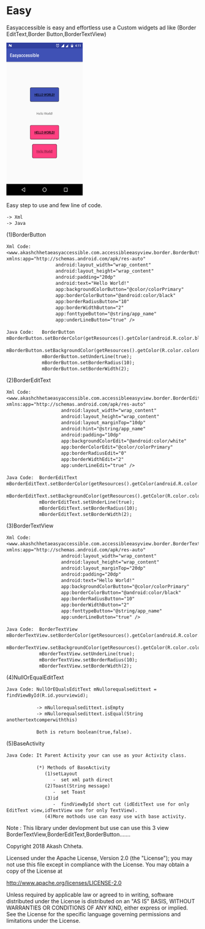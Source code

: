 # Easy
  Easyaccessible is easy and effortless use a Custom widgets ad like (Border EditText,Border Button,BorderTextView)

<img src="screenshot/screnshot.png" width="200" height="400"/>

Easy step to use and few line of code.
 
    -> Xml
    -> Java
 
(1)BorderButton
   
    Xml Code:   <www.akashchhetaeasyaccessible.com.accessibleeasyview.border.BorderButton xmlns:app="http://schemas.android.com/apk/res-auto"
                      android:layout_width="wrap_content"
                      android:layout_height="wrap_content"
                      android:padding="20dp"
                      android:text="Hello World!"
                      app:backgroundColorButton="@color/colorPrimary"
                      app:borderColorButton="@android:color/black"
                      app:borderRadiusButton="10"
                      app:borderWidthButton="2"
                      app:fonttypeButton="@string/app_name"
                      app:underLineButton="true" />
                      
    Java Code:   BorderButton mBorderButton.setBorderColor(getResources().getColor(android.R.color.black));
                 mBorderButton.setBackgroundColor(getResources().getColor(R.color.colorAccent));
                 mBorderButton.setUnderLine(true);
                 mBorderButton.setBorderRadius(10);
                 mBorderButton.setBorderWidth(2);
                      
(2)BorderEditText
    
    Xml Code:   <www.akashchhetaeasyaccessible.com.accessibleeasyview.border.BorderEditText xmlns:app="http://schemas.android.com/apk/res-auto"
                        android:layout_width="wrap_content"
                        android:layout_height="wrap_content"
                        android:layout_marginTop="10dp"
                        android:hint="@string/app_name"
                        android:padding="10dp"
                        app:backgroundColorEdit="@android:color/white"
                        app:borderColorEdit="@color/colorPrimary"
                        app:borderRadiusEdit="0"
                        app:borderWidthEdit="2"
                        app:underLineEdit="true" />
                        
    Java Code:  BorderEditText mBorderEditText.setBorderColor(getResources().getColor(android.R.color.black));
                mBorderEditText.setBackgroundColor(getResources().getColor(R.color.colorAccent));
                mBorderEditText.setUnderLine(true);
                mBorderEditText.setBorderRadius(10);
                mBorderEditText.setBorderWidth(2); 
                
(3)BorderTextView

    Xml Code:   <www.akashchhetaeasyaccessible.com.accessibleeasyview.border.BorderTextView xmlns:app="http://schemas.android.com/apk/res-auto"
                        android:layout_width="wrap_content"
                        android:layout_height="wrap_content"
                        android:layout_marginTop="20dp"
                        android:padding="20dp"
                        android:text="Hello World!"
                        app:backgroundColorButton="@color/colorPrimary"
                        app:borderColorButton="@android:color/black"
                        app:borderRadiusButton="10"
                        app:borderWidthButton="2"
                        app:fonttypeButton="@string/app_name"
                        app:underLineButton="true" />
                        
    Java Code:  BorderTextView   mBorderTextView.setBorderColor(getResources().getColor(android.R.color.black));
                mBorderTextView.setBackgroundColor(getResources().getColor(R.color.colorAccent));
                mBorderTextView.setUnderLine(true);
                mBorderTextView.setBorderRadius(10);
                mBorderTextView.setBorderWidth(2);
                                             
 (4)NullOrEqualEditText
 
    Java Code: NullOrEQualsEditText mNullorequalsedittext = findViewById(R.id.yourviewid);
       
               -> mNullorequalsedittext.isEmpty
               -> mNullorequalsedittext.isEqual(String anothertextcomperwiththis)
               
               Both is return boolean(true,false).
               
 (5)BaseActivity
 
    Java Code: It Parent Activity your can use as your Activity class.
               
               (*) Methods of BaseActivity
                  (1)setLayout   
                     -  set xml path direct 
                  (2)Toast(String message)
                     -  set Toast
                  (3)id
                     -  findViewById short cut (idEditText use for only EditText view,idTextView use for only TextView).   
                  (4)More mothods use can easy use with base activity.
                  
                    
Note : This library under devlopment but use can use this 3 view BorderTextView,BorderEditText,BorderButton.......  

Copyright 2018 Akash Chheta.

Licensed under the Apache License, Version 2.0 (the "License");
you may not use this file except in compliance with the License.
You may obtain a copy of the License at

  http://www.apache.org/licenses/LICENSE-2.0

Unless required by applicable law or agreed to in writing, software
distributed under the License is distributed on an "AS IS" BASIS,
WITHOUT WARRANTIES OR CONDITIONS OF ANY KIND, either express or implied.
See the License for the specific language governing permissions and
limitations under the License.                
